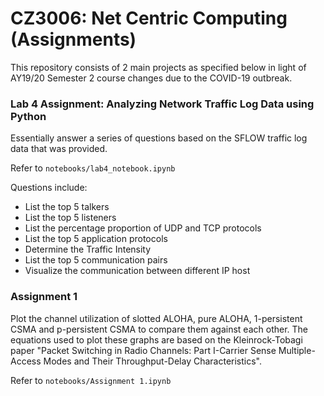 # CZ3006: Net Centric Computing (Assignments)

This repository consists of 2 main projects as specified below in light of AY19/20 Semester 2 course changes due to the COVID-19 outbreak.

### Lab 4 Assignment: Analyzing Network Traffic Log Data using Python

Essentially answer a series of questions based on the SFLOW traffic log data that was provided.

Refer to `notebooks/lab4_notebook.ipynb`

Questions include:
* List the top 5 talkers
* List the top 5 listeners
* List the percentage proportion of UDP and TCP protocols
* List the top 5 application protocols
* Determine the Traffic Intensity
* List the top 5 communication pairs
* Visualize the communication between different IP host

### Assignment 1

Plot the channel utilization of slotted ALOHA, pure ALOHA, 1-persistent CSMA and p-persistent CSMA to compare them against each other.
The equations used to plot these graphs are based on the Kleinrock-Tobagi paper "Packet Switching in Radio Channels: Part I-Carrier Sense Multiple-Access Modes and Their Throughput-Delay Characteristics".

Refer to `notebooks/Assignment 1.ipynb`
